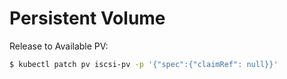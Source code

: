 Persistent Volume
================

Release to Available PV:
```bash
$ kubectl patch pv iscsi-pv -p '{"spec":{"claimRef": null}}'
```
